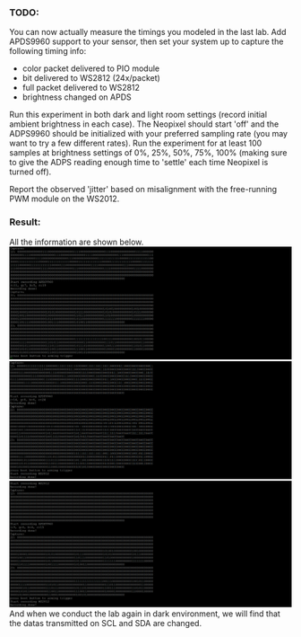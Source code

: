 ### TODO:

You can now actually measure the timings you modeled in the last lab. Add APDS9960 support to your sensor, then set your system up to capture the following timing info:
- color packet delivered to PIO module
- bit delivered to WS2812 (24x/packet)
- full packet delivered to WS2812
- brightness changed on APDS

Run this experiment in both dark and light room settings (record initial ambient brightness in each case). The Neopixel should start 'off' and the ADPS9960 should be initialized with your preferred sampling rate (you may want to try a few different rates). Run the experiment for at least 100 samples at brightness settings of 0%, 25%, 50%, 75%, 100% (making sure to give the ADPS reading enough time to 'settle' each time Neopixel is turned off).

Report the observed 'jitter' based on misalignment with the free-running PWM module on the WS2012.

### Result:
All the information are shown below.
![Alt text](https://github.com/zgu74/ese5190LAB_2B_parts1-10/blob/main/09_lab_on_a_chip/part%209_blue.png)
![Alt text](https://github.com/zgu74/ese5190LAB_2B_parts1-10/blob/main/09_lab_on_a_chip/part%209_green.png)
![Alt text](https://github.com/zgu74/ese5190LAB_2B_parts1-10/blob/main/09_lab_on_a_chip/part%209_red.png)
And when we conduct the lab again in dark environment, we will find that the datas transmitted on SCL and SDA are changed.
